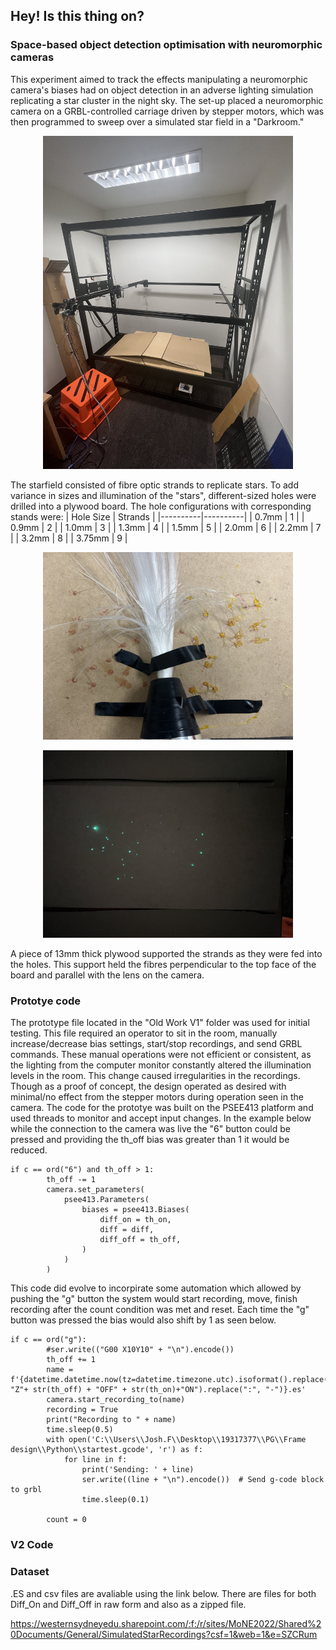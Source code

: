 ## Hey! Is this thing on?
### Space-based object detection optimisation with neuromorphic cameras

This experiment aimed to track the effects manipulating a neuromorphic camera's biases had on object detection in an adverse lighting simulation replicating a star cluster in the night sky.
The set-up placed a neuromorphic camera on a GRBL-controlled carriage driven by stepper motors, which was then programmed to sweep over a simulated star field in a "Darkroom."

<p align="center">
  <img src="ExperimentSetup.jpg" alt="Experimental Setup" style="width:400px;" />
</p>

The starfield consisted of fibre optic strands to replicate stars. To add variance in sizes and illumination of the "stars", different-sized holes were drilled into a plywood board. The hole configurations with corresponding stands were:
| Hole Size | Strands |
|----------|----------|
| 0.7mm    |     1    |
| 0.9mm    |     2    |
| 1.0mm    |     3    |
| 1.3mm    |     4    |
| 1.5mm    |     5    |
| 2.0mm    |     6    |
| 2.2mm    |     7    |
| 3.2mm    |     8    |
| 3.75mm   |     9    |

<p align="center">
  <img src="Undersizeoptics.jpg" alt="Under side of plywood showing lighting configuration" style="width:400px;" />
</p>

<p align="center">
  <img src="SimulatedStarfield.jpg" alt="Simulated starfield" style="width:400px;" />
</p>

A piece of 13mm thick plywood supported the strands as they were fed into the holes. This support held the fibres perpendicular to the top face of the board and parallel with the lens on the camera.

### Prototye code
The prototype file located in the "Old Work V1" folder was used for initial testing. This file required an operator to sit in the room, manually increase/decrease bias settings, start/stop recordings, and send GRBL commands. These manual operations were not efficient or consistent, as the lighting from the computer monitor constantly altered the illumination levels in the room. This change caused irregularities in the recordings. Though as a proof of concept, the design operated as desired with minimal/no effect from the stepper motors during operation seen in the camera. The code for the prototye was built on the PSEE413 platform and used threads to monitor and accept input changes. In the example below while the connection to the camera was live the "6" button could be pressed and providing the th_off bias was greater than 1 it would be reduced. 
```
if c == ord("6") and th_off > 1:
        th_off -= 1
        camera.set_parameters(
            psee413.Parameters(
                biases = psee413.Biases(
                    diff_on = th_on,
                    diff = diff,
                    diff_off = th_off,
                )
            )
        )
```
This code did evolve to incorpirate some automation which allowed by pushing the "g" button the system would start recording, move, finish recording after the count condition was met and reset. Each time the "g" button was pressed the bias would also shift by 1 as seen below.
```
if c == ord("g"):
        #ser.write(("G00 X10Y10" + "\n").encode()) 
        th_off += 1
        name = f'{datetime.datetime.now(tz=datetime.timezone.utc).isoformat().replace("+00:00", "Z"+ str(th_off) + "OFF" + str(th_on)+"ON").replace(":", "-")}.es'
        camera.start_recording_to(name)
        recording = True
        print("Recording to " + name)
        time.sleep(0.5)
        with open('C:\\Users\\Josh.F\\Desktop\\19317377\\PG\\Frame design\\Python\\startest.gcode', 'r') as f:
            for line in f:
                print('Sending: ' + line)
                ser.write((line + "\n").encode())  # Send g-code block to grbl
                time.sleep(0.1)

        count = 0
```

### V2 Code

















### Dataset

.ES and csv files are avaliable using the link below. There are files for both Diff_On and Diff_Off in raw form and also as a zipped file.

https://westernsydneyedu.sharepoint.com/:f:/r/sites/MoNE2022/Shared%20Documents/General/SimulatedStarRecordings?csf=1&web=1&e=SZCRum
